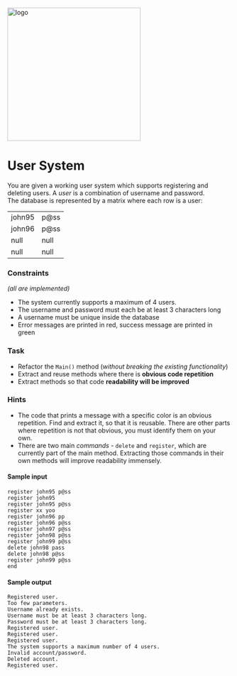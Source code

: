 <img src="https://webassets.telerikacademy.com/images/default-source/logos/telerik-academy.svg)" alt="logo" width="300px" style="margin-top: 20px;"/>

# User System
You are given a working user system which supports registering and deleting users. A _user_ is a combination of username and password.  
The database is represented by a matrix where each row is a user:

| | |
|-|-|
|john95|p@ss|
|john96|p@ss|
|null|null|
|null|null|

### Constraints 
_(all are implemented)_  
- The system currently supports a maximum of 4 users.
- The username and password must each be at least 3 characters long
- A username must be unique inside the database
- Error messages are printed in red, success message are printed in green

### Task

- Refactor the `Main()` method (_without breaking the existing functionality_)
- Extract and reuse methods where there is **obvious code repetition**
- Extract methods so that code **readability will be improved**

### Hints

- The code that prints a message with a specific color is an obvious repetition. Find and extract it, so that it is reusable. There are other parts where repetition is not that obvious, you must identify them on your own.
- There are two main _commands_ - `delete` and `register`, which are currently part of the main method. Extracting those commands in their own methods will improve readability immensely.

#### Sample input
```
register john95 p@ss
register john95
register john95 p@ss
register xx yoo
register john96 pp
register john96 p@ss
register john97 p@ss
register john98 p@ss
register john99 p@ss
delete john98 pass
delete john98 p@ss
register john99 p@ss
end
```
#### Sample output
```
Registered user.
Too few parameters.
Username already exists.
Username must be at least 3 characters long.
Password must be at least 3 characters long.
Registered user.
Registered user.
Registered user.
The system supports a maximum number of 4 users.
Invalid account/password.
Deleted account.
Registered user.
```
